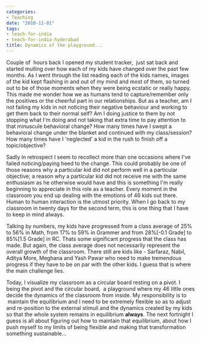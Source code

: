 ```yaml
---
categories:
- Teaching
date: "2010-11-01"
tags:
- teach-for-india
- teach-for-india-hyderabad
title: Dynamics of the playground...
---
```


Couple of  hours back I opened my student tracker,  just sat back and started mulling over how each of my kids have changed over the past few months. As I went through the list reading each of the kids names, images of the kid kept flashing in and out of my mind and most of them, so turned out to be of those moments when they were being ecstatic or really happy. This made me wonder how we as humans tend to capture/remember only the positives or the cheerful part in our relationships. But as a teacher, am I not failing my kids in not noticing their negative behaviour and working to get them back to their normal self? Am I doing justice to them by not stopping what I'm doing and not taking that extra time to pay attention to that minuscule behavioral change? How many times have I swept a behavioral change under the blanket and continued with my class/session? How many times have I 'neglected' a kid in the rush to finish off a topic/objective?

Sadly in retrospect I seem to recollect more than one occasions where I've failed noticing/paying heed to the change. This could probably be one of those reasons why a particular kid did not perform well in a particular objective; a reason why a particular kid did not receive me with the same enthusiasm as he otherwise would have and this is something I'm really beginning to appreciate in this role as a teacher. Every moment in the classroom you end up dealing with the emotions of 46 kids out there. Human to human interaction is the utmost priority. When I go back to my classroom in twenty days for the second term, this is one thing that I have to keep in mind always.

Talking by numbers, my kids have progressed from a class average of 25% to 56% in Math, from 17% to 59% in Grammer and from 28%\[-0.1 Grade\] to 85%\[1.5 Grade\] in RC. Thats some significant progress that the class has made. But again, the class average does not necessarily represent the overall growth of the classroom. There still are kids like - Sarfaraz, Nabil, Aditya More, Meghana and Yash Pawar who need to make tremendous progress if they have to be on par with the other kids. I guess that is where the main challenge lies.

Today, I visualize my classroom as a circular board resting on a pivot. I being the pivot and the circular board,  a playground where my 46 little ones decide the dynamics of the classroom from inside. My responsibility is to  maintain the equilibrium and I need to be extremely flexible so as to adjust and re-position to the external stimuli and the dynamics created by my kids so that the whole system remains in equilibrium **always**. The next fortnight I guess is all about figuring out how to maintain that equilibrium, about how I push myself to my limits of being flexible and making that transformation something sustainable...
